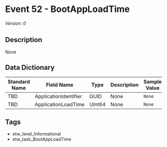 # Event 52 - BootAppLoadTime
###### Version: 0

## Description
None

## Data Dictionary
|Standard Name|Field Name|Type|Description|Sample Value|
|---|---|---|---|---|
|TBD|ApplicationIdentifier|GUID|None|`None`|
|TBD|ApplicationLoadTime|UInt64|None|`None`|

## Tags
* etw_level_Informational
* etw_task_BootAppLoadTime